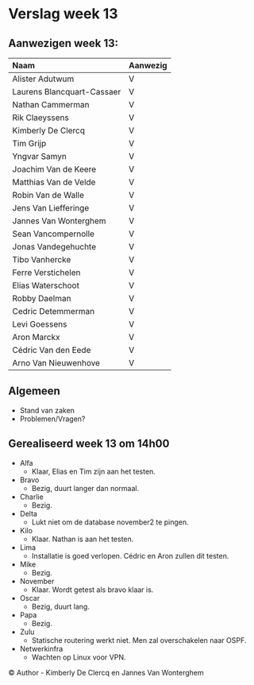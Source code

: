 # Verslag week 13

## Aanwezigen week 13:
| Naam                          | Aanwezig |
| :---                          | :---   |
| Alister Adutwum               | V |
| Laurens Blancquart-Cassaer    | V |
| Nathan Cammerman              | V |
| Rik Claeyssens                | V |
| Kimberly De Clercq            | V |
| Tim Grijp                     | V |
| Yngvar Samyn                  | V |
| Joachim Van de Keere          | V |
| Matthias Van de Velde         | V |
| Robin Van de Walle            | V |
| Jens Van Liefferinge          | V |
| Jannes Van Wonterghem         | V |
| Sean Vancompernolle           | V |
| Jonas Vandegehuchte           | V |
| Tibo Vanhercke                | V |
| Ferre Verstichelen            | V |
| Elias Waterschoot             | V |
| Robby Daelman                 | V |
| Cedric Detemmerman            | V |
| Levi Goessens                 | V |
| Aron Marckx                   | V |
| Cédric Van den Eede           | V |
| Arno Van Nieuwenhove          | V |

## Algemeen

- Stand van zaken
- Problemen/Vragen?

## Gerealiseerd week 13 om 14h00
* Alfa
  * Klaar, Elias en Tim zijn aan het testen. 
* Bravo
  * Bezig, duurt langer dan normaal. 
* Charlie
  * Bezig. 
* Delta
  * Lukt niet om de database november2 te pingen.
* Kilo
  * Klaar. Nathan is aan het testen. 
* Lima
  * Installatie is goed verlopen. Cédric en Aron zullen dit testen. 
* Mike
  * Bezig.
* November
  * Klaar. Wordt getest als bravo klaar is. 
* Oscar
  * Bezig, duurt lang.
* Papa
  * Bezig. 
* Zulu
  * Statische routering werkt niet. Men zal overschakelen naar OSPF. 
* Netwerkinfra
  * Wachten op Linux voor VPN. 

© Author - Kimberly De Clercq en Jannes Van Wonterghem